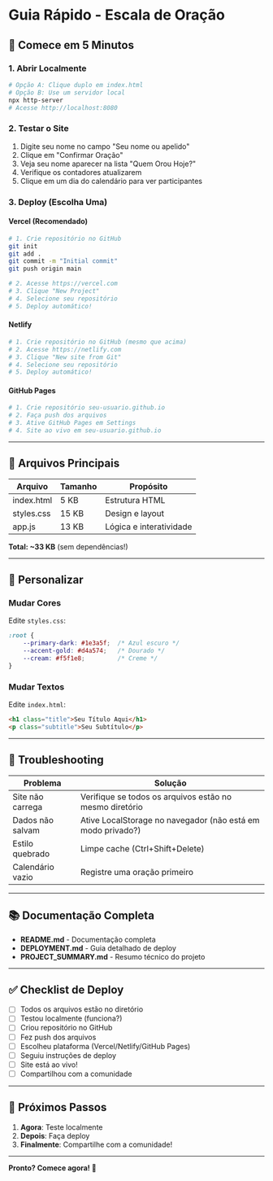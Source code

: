 # Guia Rápido - Escala de Oração

## 🚀 Comece em 5 Minutos

### 1. Abrir Localmente
```bash
# Opção A: Clique duplo em index.html
# Opção B: Use um servidor local
npx http-server
# Acesse http://localhost:8080
```

### 2. Testar o Site
1. Digite seu nome no campo "Seu nome ou apelido"
2. Clique em "Confirmar Oração"
3. Veja seu nome aparecer na lista "Quem Orou Hoje?"
4. Verifique os contadores atualizarem
5. Clique em um dia do calendário para ver participantes

### 3. Deploy (Escolha Uma)

#### Vercel (Recomendado)
```bash
# 1. Crie repositório no GitHub
git init
git add .
git commit -m "Initial commit"
git push origin main

# 2. Acesse https://vercel.com
# 3. Clique "New Project"
# 4. Selecione seu repositório
# 5. Deploy automático!
```

#### Netlify
```bash
# 1. Crie repositório no GitHub (mesmo que acima)
# 2. Acesse https://netlify.com
# 3. Clique "New site from Git"
# 4. Selecione seu repositório
# 5. Deploy automático!
```

#### GitHub Pages
```bash
# 1. Crie repositório seu-usuario.github.io
# 2. Faça push dos arquivos
# 3. Ative GitHub Pages em Settings
# 4. Site ao vivo em seu-usuario.github.io
```

---

## 📁 Arquivos Principais

| Arquivo | Tamanho | Propósito |
|---------|---------|----------|
| index.html | 5 KB | Estrutura HTML |
| styles.css | 15 KB | Design e layout |
| app.js | 13 KB | Lógica e interatividade |

**Total: ~33 KB** (sem dependências!)

---

## 🎨 Personalizar

### Mudar Cores
Edite `styles.css`:
```css
:root {
    --primary-dark: #1e3a5f;  /* Azul escuro */
    --accent-gold: #d4a574;   /* Dourado */
    --cream: #f5f1e8;         /* Creme */
}
```

### Mudar Textos
Edite `index.html`:
```html
<h1 class="title">Seu Título Aqui</h1>
<p class="subtitle">Seu Subtítulo</p>
```

---

## 🔧 Troubleshooting

| Problema | Solução |
|----------|---------|
| Site não carrega | Verifique se todos os arquivos estão no mesmo diretório |
| Dados não salvam | Ative LocalStorage no navegador (não está em modo privado?) |
| Estilo quebrado | Limpe cache (Ctrl+Shift+Delete) |
| Calendário vazio | Registre uma oração primeiro |

---

## 📚 Documentação Completa

- **README.md** - Documentação completa
- **DEPLOYMENT.md** - Guia detalhado de deploy
- **PROJECT_SUMMARY.md** - Resumo técnico do projeto

---

## ✅ Checklist de Deploy

- [ ] Todos os arquivos estão no diretório
- [ ] Testou localmente (funciona?)
- [ ] Criou repositório no GitHub
- [ ] Fez push dos arquivos
- [ ] Escolheu plataforma (Vercel/Netlify/GitHub Pages)
- [ ] Seguiu instruções de deploy
- [ ] Site está ao vivo!
- [ ] Compartilhou com a comunidade

---

## 🎯 Próximos Passos

1. **Agora**: Teste localmente
2. **Depois**: Faça deploy
3. **Finalmente**: Compartilhe com a comunidade!

---

**Pronto? Comece agora! 🙏**
